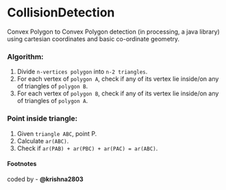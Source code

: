 # CollisionDetection
Convex Polygon to Convex Polygon detection (in processing, a java library) using cartesian coordinates and basic co-ordinate geometry.

### Algorithm:
1. Divide `n-vertices polygon` into `n-2 triangles`.
2. For each vertex of `polygon A`, check if any of its vertex lie inside/on any of triangles of `polygon B`.
3. For each vertex of `polygon B`, check if any of its vertex lie inside/on any of triangles of `polygon A`.

### Point inside triangle:
1. Given `triangle ABC`, point P.
2. Calculate `ar(ABC)`.
3. Check if `ar(PAB) + ar(PBC) + ar(PAC) = ar(ABC)`.

#### Footnotes
coded by - **@krishna2803**
